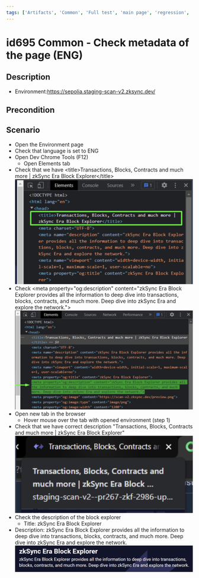 ```yaml
---
tags: ['Artifacts', 'Common', 'Full test', 'main page', 'regression', 'Active']
---
```


# id695 Common - Check metadata of the page (ENG)

## Description
  - Environment:https://sepolia.staging-scan-v2.zksync.dev/

## Precondition


## Scenario
- Open the Environment page
- Check that language is set to ENG
- Open Dev Chrome Tools (F12)
    - Open Elements tab
- Check that we have \<title\>Transactions, Blocks, Contracts and much more | zkSync Era Block Explorer\</title\>
  ![Screenshot](../../../../static/img/Pages/DashboardPage/id695_1.png)
- Check \<meta property="og:description" content="zkSync Era Block Explorer provides all the information to deep dive into transactions, blocks, contracts, and much more. Deep dive into zkSync Era and explore the network."\>
  ![Screenshot](../../../../static/img/Pages/DashboardPage/id695_2.png)
- Open new tab in the browser
    - Hover mouse over the tab with opened environment (step 1)
- Check that we have correct description "Transactions, Blocks, Contracts and much more | zkSync Era Block Explorer"
  ![Screenshot](../../../../static/img/Pages/DashboardPage/id695_3.png)
- Check the description of the block explorer
    - Title: zkSync Era Block Explorer
- Description: zkSync Era Block Explorer provides all the information to deep dive into transactions, blocks, contracts, and much more. Deep dive into zkSync Era and explore the network.
  ![Screenshot](../../../../static/img/Pages/DashboardPage/id695_4.png)